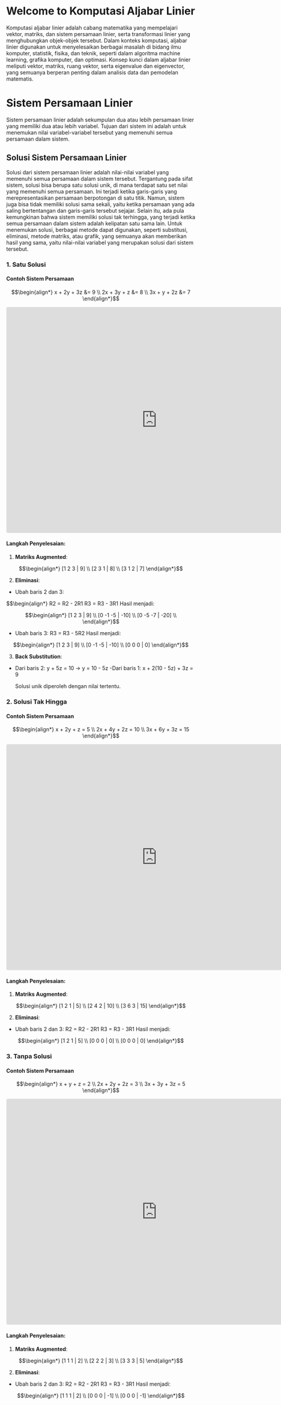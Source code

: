 # Welcome to Komputasi Aljabar Linier

Komputasi aljabar linier adalah cabang matematika yang mempelajari vektor, matriks, dan sistem persamaan linier, serta transformasi linier yang menghubungkan objek-objek tersebut. Dalam konteks komputasi, aljabar linier digunakan untuk menyelesaikan berbagai masalah di bidang ilmu komputer, statistik, fisika, dan teknik, seperti dalam algoritma machine learning, grafika komputer, dan optimasi. Konsep kunci dalam aljabar linier meliputi vektor, matriks, ruang vektor, serta eigenvalue dan eigenvector, yang semuanya berperan penting dalam analisis data dan pemodelan matematis.

# Sistem Persamaan Linier
Sistem persamaan linier adalah sekumpulan dua atau lebih persamaan linier yang memiliki dua atau lebih variabel. Tujuan dari sistem ini adalah untuk menemukan nilai variabel-variabel tersebut yang memenuhi semua persamaan dalam sistem.

## Solusi Sistem Persamaan Linier
Solusi dari sistem persamaan linier adalah nilai-nilai variabel yang memenuhi semua persamaan dalam sistem tersebut. Tergantung pada sifat sistem, solusi bisa berupa satu solusi unik, di mana terdapat satu set nilai yang memenuhi semua persamaan. Ini terjadi ketika garis-garis yang merepresentasikan persamaan berpotongan di satu titik. Namun, sistem juga bisa tidak memiliki solusi sama sekali, yaitu ketika persamaan yang ada saling bertentangan dan garis-garis tersebut sejajar. Selain itu, ada pula kemungkinan bahwa sistem memiliki solusi tak terhingga, yang terjadi ketika semua persamaan dalam sistem adalah kelipatan satu sama lain. Untuk menemukan solusi, berbagai metode dapat digunakan, seperti substitusi, eliminasi, metode matriks, atau grafik, yang semuanya akan memberikan hasil yang sama, yaitu nilai-nilai variabel yang merupakan solusi dari sistem tersebut.

### 1. Satu Solusi
#### Contoh Sistem Persamaan

$$\begin{align*}
x + 2y + 3z &= 9 \\
2x + 3y + z &= 8 \\
3x + y + 2z &= 7
\end{align*}$$

<iframe src="https://www.geogebra.org/3d/nm5kbzvu?embed" width="800" height="600" allowfullscreen style="border: 1px solid #e4e4e4;border-radius: 4px;" frameborder="0"></iframe>

#### Langkah Penyelesaian:
1. **Matriks Augmented**: 

$$\begin{align*} 
[1 2 3 | 9] \\
[2 3 1 | 8] \\
[3 1 2 | 7]
\end{align*}$$

2. **Eliminasi**:
- Ubah baris 2 dan 3:

$$\begin{align*}
R2 = R2 - 2R1
R3 = R3 - 3R1
Hasil menjadi:

$$\begin{align*}
[1  2  3 | 9] \\
[0 -1 -5 | -10] \\
[0 -5 -7 | -20] \\
\end{align*}$$ 

- Ubah baris 3:
R3 = R3 - 5R2
Hasil menjadi:

$$\begin{align*}
[1 2 3 | 9] \\
[0 -1 -5 | -10] \\
[0 0 0 | 0]
\end{align*}$$

3. **Back Substitution**:
- Dari baris 2: y + 5z = 10 → y = 10 - 5z
-Dari baris 1: x + 2(10 - 5z) + 3z = 9

   Solusi unik diperoleh dengan nilai tertentu.

### 2. Solusi Tak Hingga

#### Contoh Sistem Persamaan

$$\begin{align*}
x + 2y + z = 5 \\
2x + 4y + 2z = 10 \\
3x + 6y + 3z = 15
\end{align*}$$

<iframe src="https://www.geogebra.org/3d/kqxxdwne?embed" width="800" height="600" allowfullscreen style="border: 1px solid #e4e4e4;border-radius: 4px;" frameborder="0"></iframe>

#### Langkah Penyelesaian:
1. **Matriks Augmented**:
   
$$\begin{align*}
[1 2 1 | 5] \\
[2 4 2 | 10] \\
[3 6 3 | 15]
\end{align*}$$
   
2. **Eliminasi**:
- Ubah baris 2 dan 3:
R2 = R2 - 2R1
R3 = R3 - 3R1
Hasil menjadi:

$$\begin{align*}
[1 2 1 | 5] \\
[0 0 0 | 0] \\
[0 0 0 | 0]
\end{align*}$$

### 3. Tanpa Solusi

#### Contoh Sistem Persamaan

$$\begin{align*}
x + y + z = 2 \\
2x + 2y + 2z = 3 \\
3x + 3y + 3z = 5
\end{align*}$$

<iframe src="https://www.geogebra.org/3d/n6x44qtc?embed" width="800" height="600" allowfullscreen style="border: 1px solid #e4e4e4;border-radius: 4px;" frameborder="0"></iframe>

#### Langkah Penyelesaian:
1. **Matriks Augmented**:
   
$$\begin{align*}
[1 1 1 | 2] \\
[2 2 2 | 3] \\
[3 3 3 | 5]
\end{align*}$$

2. **Eliminasi**:
- Ubah baris 2 dan 3:
R2 = R2 - 2R1
R3 = R3 - 3R1
Hasil menjadi:

$$\begin{align*}
[1 1 1 | 2] \\
[0 0 0 | -1] \\
[0 0 0 | -1]
\end{align*}$$
